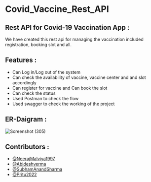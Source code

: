 # Covid_Vaccine_Rest_API

## Rest API for Covid-19 Vaccination App :
   We have created this rest api for managing the vaccination included registration, booking slot and all.

## Features :
* Can Log in/Log out of the system
* Can check the availability of vaccine, vaccine center and and slot accordingly
* Can register for vaccine and Can book the slot
* Can check the status
* Used Postman to check the flow 
* Used swagger to check the working of the project


## ER-Daigram :
![Screenshot (305)](https://user-images.githubusercontent.com/101568121/193348231-2532b8a9-4cac-405f-95f1-d652e11eab12.png)

## Contributors :
* [@NeerajMalviya1997](https://github.com/NeerajMalviya1997)
* [@Abideshverma](https://github.com/Abideshverma)
* [@SubhamAnandSharma](https://github.com/SubhamAnandSharma)
* [@Pritu2022](https://github.com/Pritu2022)






